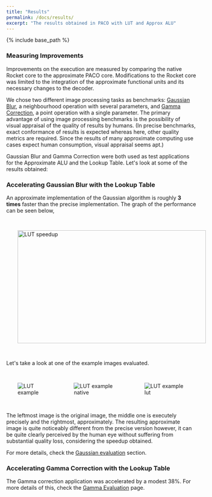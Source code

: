 ```yaml
---
title: "Results"
permalink: /docs/results/
excerpt: "The results obtained in PACO with LUT and Approx ALU"
---
```


{% include base_path %}

### Measuring Improvements
Improvements on the execution are measured by comparing the native Rocket core to the approximate PACO core. Modifications to the Rocket core was limited to the integration of the approximate functional units and its necessary changes to the decoder.
 
We chose two different image processing tasks as benchmarks: [Gaussian Blur](https://en.wikipedia.org/wiki/Gaussian_blur), a neighbourhood operation with several parameters, and [Gamma Correction](https://en.wikipedia.org/wiki/Gamma_correction), a point operation with a single parameter. The primary advantage of using image processing benchmarks is the possibility of visual appraisal of the quality of results by humans. (In precise benchmarks, exact conformance of results is expected whereas here, other quality metrics are required. Since the results of many approximate computing use cases expect human consumption, visual appraisal seems apt.)

Gaussian Blur and Gamma Correction were both used as test applications for the Approximate ALU and the Lookup Table. Let's look at some of the results obtained:

### Accelerating Gaussian Blur with the Lookup Table

An approximate implementation of the Gaussian algorithm is roughly **3 times** faster than the precise implementation. The graph of the performance can be seen below,

 <img src="/paco-cpu/images/results/lut/gaussian_lut_speedup.png" alt="LUT speedup" width="500" height= "300" style = "margin:30px">

Let's take a look at one of the example images evaluated.

<div style = "display:flex; flex-direction:row; justify-content: space-around;" >
 <img src="/paco-cpu/images/results/lut/star/star_64x64.png" alt="LUT example" style = "margin:30px">
 <img src="/paco-cpu/images/results/lut/star/star_64x64_native.png" alt="LUT example native" style = "margin:30px">
 <img src="/paco-cpu/images/results/lut/star/star_64x64_lut.png" alt="LUT example lut" style = "margin:30px">
</div>

The leftmost image is the original image, the middle one is executely precisely and the rightmost, approximately. The resulting approximate image is quite noticeably different from the precise version however, it can be quite clearly perceived by the human eye without suffering from substantial quality loss, considering the speedup obtained. 

For more details, check the [Gaussian evaluation](/paco-cpu/docs/eval-gauss/) section.

### Accelerating Gamma Correction with the Lookup Table

The Gamma correction application was accelerated by a modest 38%. For more details of this, check the [Gamma Evaluation](/paco-cpu/docs/eval-gamma/) page.

